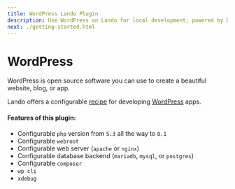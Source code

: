 ```yaml
---
title: WordPress Lando Plugin
description: Use WordPress on Lando for local development; powered by Docker and Docker Compose, config php version, swap db backends or web server, use composer, wp cli, xdebug and custom config files, oh and also import and export databases.
next: ./getting-started.html
---
```


# WordPress

WordPress is open source software you can use to create a beautiful website, blog, or app.

Lando offers a configurable [recipe](https://docs.lando.dev/core/v3/recipes.html) for developing [WordPress](https://wordpress.org/) apps.

#### Features of this plugin:

* Configurable `php` version from `5.3` all the way to `8.1`
* Configurable `webroot`
* Configurable web server (`apache` or `nginx`)
* Configurable database backend (`mariadb`, `mysql`, or `postgres`)
* Configurable `composer`
* `wp cli`
* `xdebug`

